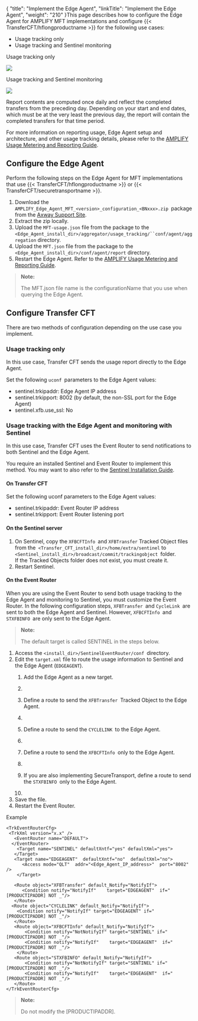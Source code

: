 {
    "title": "Implement the Edge Agent",
    "linkTitle": "Implement the Edge Agent",
    "weight": "210"
}This page describes how to configure the Edge Agent for AMPLIFY MFT implementations and configure {{< TransferCFT/hflongproductname  >}} for the following use cases:

-   Usage tracking only
-   Usage tracking and Sentinel monitoring

Usage tracking only

<img src="/Images/TransferCFT/edge_direct.png" class="maxWidth" />

Usage tracking and Sentinel monitoring

<img src="/Images/TransferCFT/edge_indirect.png" class="maxWidth" />

Report contents are computed once daily and reflect the completed transfers from the preceding day. Depending on your start and end dates, which must be at the very least the previous day, the report will contain the completed transfers for that time period.

For more information on reporting usage, Edge Agent setup and architecture, and other usage tracking details, please refer to the [AMPLIFY Usage Metering and Reporting Guide](https://docs.axway.com/bundle/subusage_en).

## Configure the Edge Agent

Perform the following steps on the Edge Agent for MFT implementations that use {{< TransferCFT/hflongproductname  >}} or {{< TransferCFT/securetransportname  >}}.

1.  Download the `AMPLIFY_Edge_Agent_MFT_<version>_configuration_<BNxxx>.zip `package from the [Axway Support Site](https://support.axway.com/).
2.  Extract the zip locally.
3.  Upload the `MFT-usage.json` file from the package to the `<Edge_Agent_install_dir>/aggregator/usage_tracking/``conf/agent/aggregation` directory.
4.  Upload the `MFT.json` file from the package to the `<Edge_Agent_install_dir>/conf/agent/report` directory.
5.  Restart the Edge Agent. Refer to the [AMPLIFY Usage Metering and Reporting Guide](https://docs.axway.com/bundle/subusage_en).

> **Note:**
>
> The MFT.json file name is the configurationName that you use when querying the Edge Agent.

## Configure Transfer CFT

There are two methods of configuration depending on the use case you implement.

### Usage tracking only

In this use case, Transfer CFT sends the usage report directly to the Edge Agent.

Set the following `uconf `parameters to the Edge Agent values:

-   sentinel.trkipaddr: Edge Agent IP address
-   sentinel.trkipport: 8002 (by default, the non-SSL port for the Edge Agent)
-   sentinel.xfb.use\_ssl: No

### Usage tracking with the Edge Agent and monitoring with Sentinel

In this use case, Transfer CFT uses the Event Router to send notifications to both Sentinel and the Edge Agent.

You require an installed Sentinel and Event Router to implement this method. You may want to also refer to the [Sentinel Installation Guide](https://docs.axway.com/bundle/Sentinel_420_InstallationGuide_allOS_en_HTML5/page/Content/AxwayStartPage.htm).

#### On Transfer CFT 

Set the following uconf parameters to the Edge Agent values:

-   sentinel.trkipaddr: Event Router IP address
-   sentinel.trkipport: Event Router listening port

#### On the Sentinel server

1.  On Sentinel, copy the `XFBCFTInfo `and `XFBTransfer` Tracked Object files from the` <Transfer_CFT_install_dir>/home/extra/sentinel` to `<Sentinel_install_dir>/broadcast/commit/trackingobject `folder.  
    If the Tracked Objects folder does not exist, you must create it.
2.  Restart Sentinel.

#### On the Event Router

When you are using the Event Router to send both usage tracking to the Edge Agent and monitoring to Sentinel, you must customize the Event Router. In the following configuration steps, `XFBTransfer `and `CycleLink `are sent to both the Edge Agent and Sentinel. However, `XFBCFTInfo `and `STXFBINFO `are only sent to the Edge Agent.

> **Note:**
>
> The default target is called SENTINEL in the steps below.

1.  Access the `<install_dir>/SentinelEventRouter/conf `directory.
2.  Edit the `target.xml` file to route the usage information to Sentinel and the Edge Agent (`EDGEAGENT`).
    1.  Add the Edge Agent as a new target.

    2.  

    3.  Define a route to send the `XFBTransfer `Tracked Object to the Edge Agent.

    4.  

    5.  Define a route to send the `CYCLELINK `to the Edge Agent.

    6.  

    7.  Define a route to send the `XFBCFTInfo `only to the Edge Agent.

    8.  

    9.  If you are also implementing SecureTransport, define a route to send the `STXFBINFO `only to the Edge Agent.

    10. 
3.  Save the file.
4.  Restart the Event Router.

Example


    <TrkEventRouterCfg>
     <TrkXml version="x.x" />
       <EventRouter name="DEFAULT">
      </EventRouter>
        <Target name="SENTINEL" defaultXntf="yes" defaultXml="yes">
       </Target>
       <Target name="EDGEAGENT"  defaultXntf="no"  defaultXml="no">
          <Access mode="QLT"  addr="<Edge_Agent_IP_address>"  port="8002" />
        </Target>

       <Route object="XFBTransfer" default_Notify="NotifyIf">   
          <Condition notify="NotifyIf"    target="EDGEAGENT"  if="[PRODUCTIPADDR] NOT _"/>
       </Route>
      <Route object="CYCLELINK" default_Notify="NotifyIf">
        <Condition notify="NotifyIf" target="EDGEAGENT" if="[PRODUCTIPADDR] NOT _"/>
       </Route>
       <Route object="XFBCFTInfo" default_Notify="NotifyIf"> 
           <Condition notify="NotNotifyIf" target="SENTINEL" if="[PRODUCTIPADDR] NOT _"/>
           <Condition notify="NotifyIf"    target="EDGEAGENT"  if="[PRODUCTIPADDR] NOT _"/> 
        </Route>
       <Route object="STXFBINFO" default_Notify="NotifyIf"> 
           <Condition notify="NotNotifyIf" target="SENTINEL" if="[PRODUCTIPADDR] NOT _"/>
           <Condition notify="NotifyIf"    target="EDGEAGENT"  if="[PRODUCTIPADDR] NOT _"/> 
       </Route>
    </TrkEventRouterCfg>

> **Note:**
>
> Do not modify the \[PRODUCTIPADDR\].
